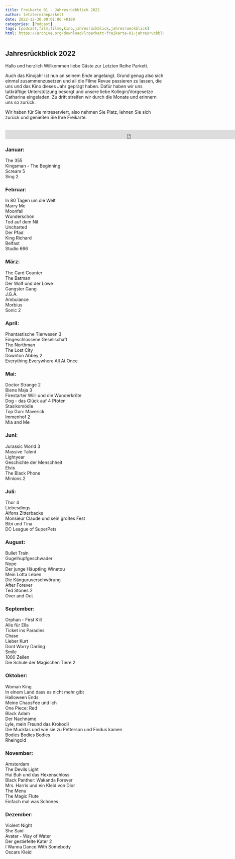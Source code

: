 ```yaml
---
title: Freikarte 01 - Jahresrückblick 2022
author: letztereiheparkett
date: 2022-12-30 00:01:00 +0100
categories: [Podcast]
tags: [podcast,film,filme,kino,jahresrückblick,jahresrueckblick]
html: https://archive.org/download/lrparkett-freikarte-01-jahresruckblick-2022/LRParkett%20Freikarte%2001%20-%20Jahresr%C3%BCckblick%202022.mp3
---
```


## Jahresrückblick 2022
Hallo und herzlich Willkommen liebe Gäste zur Letzten Reihe Parkett.

Auch das Kinojahr ist nun an seinem Ende angelangt. Grund genug also sich einmal zusammenzusetzen und all die Filme Revue passieren zu lassen, die uns und das Kino dieses Jahr geprägt haben.
Dafür haben wir uns tatkräftige Unterstützung besorgt und unsere liebe Kollegin/Vorgesetze Catharina eingeladen. Zu dritt streifen wir durch die Monate und erinnern uns so zurück.

Wir haben für Sie mitreserviert, also nehmen Sie Platz, lehnen Sie sich zurück und genießen Sie Ihre Freikarte.
<br>
<br>

<iframe src="https://archive.org/download/lrparkett-freikarte-01-jahresruckblick-2022/LRParkett%20Freikarte%2001%20-%20Jahresr%C3%BCckblick%202022.mp3" width="800" height="30" frameborder="0" webkitallowfullscreen="true" mozallowfullscreen="true" allowfullscreen></iframe>


### Januar:

The 355 <br>
Kingsman - The Beginning <br>
Scream 5 <br>
Sing 2 <br>


### Februar:

In 80 Tagen um die Welt <br>
Marry Me <br>
Moonfall <br>
Wunderschön <br>
Tod auf dem Nil <br>
Uncharted <br>
Der Pfad <br>
King Richard <br>
Belfast <br>
Studio 666 <br>


### März:

The Card Counter <br>
The Batman <br>
Der Wolf und der Löwe <br>
Gangster Gang <br>
J.G.A. <br>
Ambulance <br>
Morbius <br>
Sonic 2 <br>


### April:

Phantastische Tierwesen 3 <br>
Eingeschlossene Gesellschaft <br>
The Northman <br>
The Lost City <br>
Downton Abbey 2 <br>
Everything Everywhere All At Once <br>


### Mai:

Doctor Strange 2 <br>
Biene Maja 3 <br>
Firestarter
Willi und die Wunderkröte <br>
Dog - das Glück auf 4 Pfoten <br>
Stasikomödie <br>
Top Gun: Maverick <br>
Immenhof 2 <br>
Mia and Me <br>


### Juni:

Jurassic World 3 <br>
Massive Talent <br>
Lightyear <br>
Geschichte der Menschheit <br>
Elvis <br>
The Black Phone <br>
Minions 2 <br>


### Juli:

Thor 4 <br>
Liebesdings <br>
Alfons Zitterbacke <br>
Monsieur Claude und sein großes Fest <br>
Bibi und Tina <br>
DC League of SuperPets <br>


### August:

Bullet Train <br>
Gugelhupfgeschwader <br>
Nope <br>
Der junge Häuptling Winetou <br>
Mein Lotta Leben <br>
Die Känguruverschwörung <br>
After Forever <br>
Ted Stones 2 <br>
Over and Out <br>


### September:

Orphan - First Kill <br>
Alle für Ella <br>
Ticket ins Paradies <br>
Chase <br>
Lieber Kurt <br>
Dont Worry Darling <br>
Smile <br>
1000 Zeilen <br>
Die Schule der Magischen Tiere 2 <br>


### Oktober:

Woman King <br>
In einem Land dass es nicht mehr gibt <br>
Halloween Ends <br>
Meine ChaosFee und Ich <br>
One Piece: Red <br>
Black Adam <br>
Der Nachname <br>
Lyle, mein Freund das Krokodil <br>
Die Mucklas und wie sie zu Petterson und Findus kamen <br>
Bodies Bodies Bodies <br>
Rheingold <br>


### November:

Amsterdam <br>
The Devils Light <br>
Hui Buh und das Hexenschloss <br>
Black Panther: Wakanda Forever <br>
Mrs. Harris und ein Kleid von Dior <br>
The Menu <br>
The Magic Flute <br>
Einfach mal was Schönes <br>


### Dezember:

Violent Night <br>
She Said <br>
Avatar - Way of Water <br>
Der gestiefelte Kater 2 <br>
I Wanna Dance With Somebody <br>
Oscars Kleid